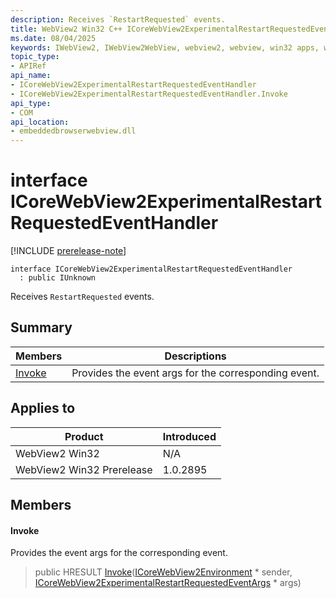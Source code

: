 ```yaml
---
description: Receives `RestartRequested` events.
title: WebView2 Win32 C++ ICoreWebView2ExperimentalRestartRequestedEventHandler
ms.date: 08/04/2025
keywords: IWebView2, IWebView2WebView, webview2, webview, win32 apps, win32, edge, ICoreWebView2, ICoreWebView2Controller, browser control, edge html, ICoreWebView2ExperimentalRestartRequestedEventHandler
topic_type: 
- APIRef
api_name:
- ICoreWebView2ExperimentalRestartRequestedEventHandler
- ICoreWebView2ExperimentalRestartRequestedEventHandler.Invoke
api_type:
- COM
api_location:
- embeddedbrowserwebview.dll
---
```


# interface ICoreWebView2ExperimentalRestartRequestedEventHandler

[!INCLUDE [prerelease-note](../includes/prerelease-note.md)]

```
interface ICoreWebView2ExperimentalRestartRequestedEventHandler
  : public IUnknown
```

Receives `RestartRequested` events.

## Summary

 Members                        | Descriptions
--------------------------------|---------------------------------------------
[Invoke](#invoke) | Provides the event args for the corresponding event.

## Applies to

Product                         | Introduced
--------------------------------|---------------------------------------------
WebView2 Win32            |    N/A
WebView2 Win32 Prerelease |    1.0.2895

## Members

#### Invoke

Provides the event args for the corresponding event.

> public HRESULT [Invoke](#invoke)([ICoreWebView2Environment](icorewebview2environment.md#icorewebview2environment) * sender, [ICoreWebView2ExperimentalRestartRequestedEventArgs](icorewebview2experimentalrestartrequestedeventargs.md#icorewebview2experimentalrestartrequestedeventargs) * args)

